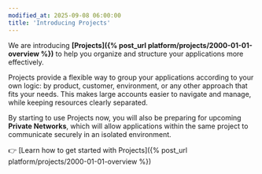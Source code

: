 ```yaml
---
modified_at: 2025-09-08 06:00:00
title: 'Introducing Projects'
---
```


We are introducing **[Projects]({% post_url platform/projects/2000-01-01-overview %})** to help you organize and structure your applications more effectively.

Projects provide a flexible way to group your applications according to your own logic: by product, customer, environment, or any other approach that fits your needs. This makes large accounts easier to navigate and manage, while keeping resources clearly separated.

By starting to use Projects now, you will also be preparing for upcoming **Private Networks**, which will allow applications within the same project to communicate securely in an isolated environment.

👉 [Learn how to get started with Projects]({% post_url platform/projects/2000-01-01-overview %})
